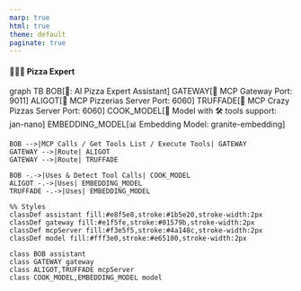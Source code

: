 ```yaml
---
marp: true
html: true
theme: default
paginate: true
---
```

<style>
.dodgerblue {
  color: dodgerblue;
}
</style>
#### 🍍🍕🥓 Pizza Expert

<div class="mermaid">
graph TB
    BOB[🤖: AI Pizza Expert Assistant]
    GATEWAY[🚪 MCP Gateway Port: 9011]
    ALIGOT[🍕 MCP Pizzerias Server Port: 6060]
    TRUFFADE[🤪 MCP Crazy Pizzas Server Port: 6060]
    COOK_MODEL[🍳 Model with 🛠️ tools support: jan-nano]
    EMBEDDING_MODEL[📊 Embedding Model: granite-embedding]

    BOB -->|MCP Calls / Get Tools List / Execute Tools| GATEWAY
    GATEWAY -->|Route| ALIGOT
    GATEWAY -->|Route| TRUFFADE

    BOB -.->|Uses & Detect Tool Calls| COOK_MODEL
    ALIGOT -.->|Uses| EMBEDDING_MODEL
    TRUFFADE -.->|Uses| EMBEDDING_MODEL

    %% Styles
    classDef assistant fill:#e8f5e8,stroke:#1b5e20,stroke-width:2px
    classDef gateway fill:#e1f5fe,stroke:#01579b,stroke-width:2px
    classDef mcpServer fill:#f3e5f5,stroke:#4a148c,stroke-width:2px
    classDef model fill:#fff3e0,stroke:#e65100,stroke-width:2px

    class BOB assistant
    class GATEWAY gateway
    class ALIGOT,TRUFFADE mcpServer
    class COOK_MODEL,EMBEDDING_MODEL model
</div>